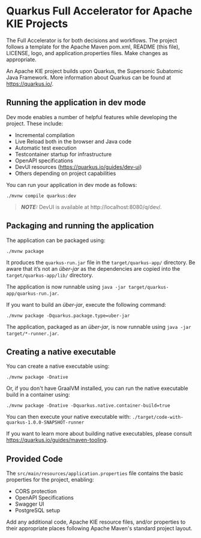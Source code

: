 # Quarkus Full Accelerator for Apache KIE Projects

The Full Accelerator is for both decisions and workflows.
The project follows a template for the Apache Maven pom.xml, README (this file), LICENSE, logo, and application.properties files.
Make changes as appropriate.

An Apache KIE project builds upon Quarkus, the Supersonic Subatomic Java Framework.
More information about Quarkus can be found at https://quarkus.io/.

## Running the application in dev mode

Dev mode enables a number of helpful features while developing the project.
These include:

- Incremental compilation
- Live Reload both in the browser and Java code
- Automatic test execution
- Testcontainer startup for infrastructure
- OpenAPI specifications
- DevUI resources (https://quarkus.io/guides/dev-ui)
- Others depending on project capabilities

You can run your application in dev mode as follows:

```shell script
./mvnw compile quarkus:dev
```

> **_NOTE:_** DevUI is available at http://localhost:8080/q/dev/.

## Packaging and running the application

The application can be packaged using:

```shell script
./mvnw package
```

It produces the `quarkus-run.jar` file in the `target/quarkus-app/` directory.
Be aware that it’s not an _über-jar_ as the dependencies are copied into the `target/quarkus-app/lib/` directory.

The application is now runnable using `java -jar target/quarkus-app/quarkus-run.jar`.

If you want to build an _über-jar_, execute the following command:

```shell script
./mvnw package -Dquarkus.package.type=uber-jar
```

The application, packaged as an _über-jar_, is now runnable using `java -jar target/*-runner.jar`.

## Creating a native executable

You can create a native executable using:

```shell script
./mvnw package -Dnative
```

Or, if you don't have GraalVM installed, you can run the native executable build in a container using:

```shell script
./mvnw package -Dnative -Dquarkus.native.container-build=true
```

You can then execute your native executable with: `./target/code-with-quarkus-1.0.0-SNAPSHOT-runner`

If you want to learn more about building native executables, please consult https://quarkus.io/guides/maven-tooling.

## Provided Code

The `src/main/resources/application.properties` file contains the basic properties for the project, enabling:

- CORS protection
- OpenAPI Specifications
- Swagger UI
- PostgreSQL setup

Add any additional code, Apache KIE resource files, and/or properties to their appropriate places following Apache Maven's standard project layout.
